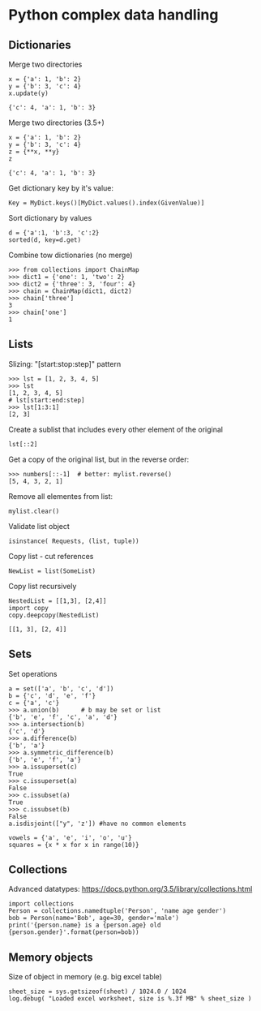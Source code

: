 # Python complex data handling

## Dictionaries

Merge two directories

```
x = {'a': 1, 'b': 2}
y = {'b': 3, 'c': 4}
x.update(y)
```
```
{'c': 4, 'a': 1, 'b': 3}
```

Merge two directories (3.5+)
```
x = {'a': 1, 'b': 2}
y = {'b': 3, 'c': 4}
z = {**x, **y}
z
```
```
{'c': 4, 'a': 1, 'b': 3}
```

Get dictionary key by it's value:

```
Key = MyDict.keys()[MyDict.values().index(GivenValue)]
```

Sort dictionary by values
```
d = {'a':1, 'b':3, 'c':2}
sorted(d, key=d.get)
```

Combine tow dictionaries (no merge)
```
>>> from collections import ChainMap
>>> dict1 = {'one': 1, 'two': 2}
>>> dict2 = {'three': 3, 'four': 4}
>>> chain = ChainMap(dict1, dict2)
>>> chain['three']
3
>>> chain['one']
1
```

## Lists

Slizing: "[start:stop:step]" pattern
```
>>> lst = [1, 2, 3, 4, 5]
>>> lst
[1, 2, 3, 4, 5]
# lst[start:end:step]
>>> lst[1:3:1]
[2, 3]
```

Create a sublist that includes every other element of the original
```
lst[::2]
```

Get a copy of the original list, but in the reverse order:
```
>>> numbers[::-1]  # better: mylist.reverse()
[5, 4, 3, 2, 1]
```

Remove all elementes from list:

```
mylist.clear()
```


Validate list object

```
isinstance( Requests, (list, tuple))
```


Copy list - cut references
```
NewList = list(SomeList)
```

Copy list recursively

```
NestedList = [[1,3], [2,4]]
import copy
copy.deepcopy(NestedList)
```
```
[[1, 3], [2, 4]]
```


## Sets

Set operations
```
a = set(['a', 'b', 'c', 'd'])
b = {'c', 'd', 'e', 'f'}
c = {'a', 'c'}
>>> a.union(b)      # b may be set or list
{'b', 'e', 'f', 'c', 'a', 'd'}
>>> a.intersection(b)
{'c', 'd'}
>>> a.difference(b)
{'b', 'a'}
>>> a.symmetric_difference(b)
{'b', 'e', 'f', 'a'}
>>> a.issuperset(c)
True
>>> c.issuperset(a)
False
>>> c.issubset(a)
True
>>> c.issubset(b)
False
a.isdisjoint(["y", 'z']) #have no common elements
```



```
vowels = {'a', 'e', 'i', 'o', 'u'}
squares = {x * x for x in range(10)}
```

## Collections
Advanced datatypes: https://docs.python.org/3.5/library/collections.html

```
import collections
Person = collections.namedtuple('Person', 'name age gender')
bob = Person(name='Bob', age=30, gender='male')
print('{person.name} is a {person.age} old {person.gender}'.format(person=bob))
```



## Memory objects

Size of object in memory (e.g. big excel table)

```
sheet_size = sys.getsizeof(sheet) / 1024.0 / 1024
log.debug( "Loaded excel worksheet, size is %.3f MB" % sheet_size )
```
